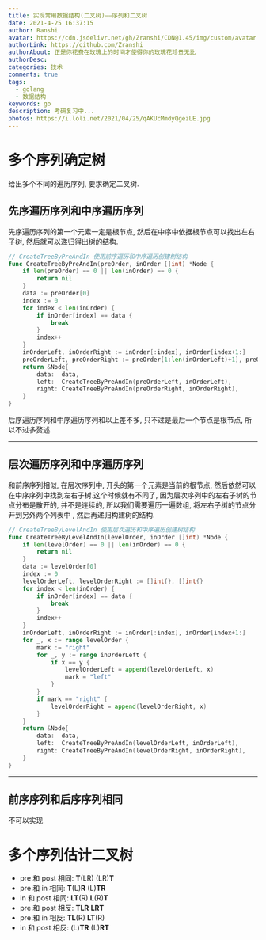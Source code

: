 ```yaml
---
title: 实现常用数据结构(二叉树)——序列和二叉树
date: 2021-4-25 16:37:15
author: Ranshi
avatar: https://cdn.jsdelivr.net/gh/Zranshi/CDN@1.45/img/custom/avatar.jpg
authorLink: https://github.com/Zranshi
authorAbout: 正是你花费在玫瑰上的时间才使得你的玫瑰花珍贵无比
authorDesc:
categories: 技术
comments: true
tags:
  - golang
  - 数据结构
keywords: go
description: 考研复习中...
photos: https://i.loli.net/2021/04/25/qAKUcMmdyQgezLE.jpg
---
```


# 多个序列确定树

给出多个不同的遍历序列, 要求确定二叉树.

## 先序遍历序列和中序遍历序列

先序遍历序列的第一个元素一定是根节点, 然后在中序中依据根节点可以找出左右子树, 然后就可以递归得出树的结构.

```Go
// CreateTreeByPreAndIn 使用前序遍历和中序遍历创建树结构
func CreateTreeByPreAndIn(preOrder, inOrder []int) *Node {
	if len(preOrder) == 0 || len(inOrder) == 0 {
		return nil
	}
	data := preOrder[0]
	index := 0
	for index < len(inOrder) {
		if inOrder[index] == data {
			break
		}
		index++
	}
	inOrderLeft, inOrderRight := inOrder[:index], inOrder[index+1:]
	preOrderLeft, preOrderRight := preOrder[1:len(inOrderLeft)+1], preOrder[1+len(inOrderLeft):]
	return &Node{
		data:  data,
		left:  CreateTreeByPreAndIn(preOrderLeft, inOrderLeft),
		right: CreateTreeByPreAndIn(preOrderRight, inOrderRight),
	}
}
```

后序遍历序列和中序遍历序列和以上差不多, 只不过是最后一个节点是根节点, 所以不过多赘述.

---

## 层次遍历序列和中序遍历序列

和前序序列相似, 在层次序列中, 开头的第一个元素是当前的根节点, 然后依然可以在中序序列中找到左右子树.这个时候就有不同了, 因为层次序列中的左右子树的节点分布是散开的, 并不是连续的, 所以我们需要遍历一遍数组, 将左右子树的节点分开到另外两个列表中 , 然后再递归构建树的结构.

```Go
// CreateTreeByLevelAndIn 使用层次遍历和中序遍历创建树结构
func CreateTreeByLevelAndIn(levelOrder, inOrder []int) *Node {
	if len(levelOrder) == 0 || len(inOrder) == 0 {
		return nil
	}
	data := levelOrder[0]
	index := 0
	levelOrderLeft, levelOrderRight := []int{}, []int{}
	for index < len(inOrder) {
		if inOrder[index] == data {
			break
		}
		index++
	}
	inOrderLeft, inOrderRight := inOrder[:index], inOrder[index+1:]
	for _, x := range levelOrder {
		mark := "right"
		for _, y := range inOrderLeft {
			if x == y {
				levelOrderLeft = append(levelOrderLeft, x)
				mark = "left"
			}
		}
		if mark == "right" {
			levelOrderRight = append(levelOrderRight, x)
		}
	}
	return &Node{
		data:  data,
		left:  CreateTreeByPreAndIn(levelOrderLeft, inOrderLeft),
		right: CreateTreeByPreAndIn(levelOrderRight, inOrderRight),
	}
}
```

---

## 前序序列和后序序列相同

不可以实现

# 多个序列估计二叉树

- pre 和 post 相同: **T**(LR) (LR)**T**
- pre 和 in 相同: **T**(L)**R** (L)**TR**
- in 和 post 相同: **LT**(R) **L**(R)**T**
- pre 和 post 相反: **TLR** **LRT**
- pre 和 in 相反: **TL**(R) **LT**(R)
- in 和 post 相反: (L)**TR** (L)**RT**
